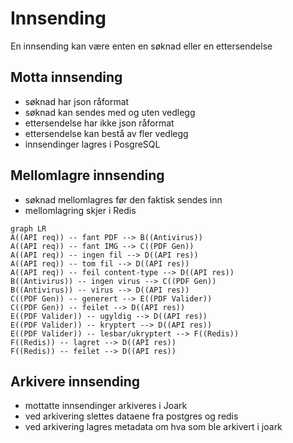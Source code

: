 # Innsending
En innsending kan være enten en søknad eller en ettersendelse

## Motta innsending
- søknad har json råformat
- søknad kan sendes med og uten vedlegg
- ettersendelse har ikke json råformat
- ettersendelse kan bestå av fler vedlegg
- innsendinger lagres i PosgreSQL

## Mellomlagre innsending
- søknad mellomlagres før den faktisk sendes inn
- mellomlagring skjer i Redis

```mermaid
graph LR
A((API req)) -- fant PDF --> B((Antivirus))
A((API req)) -- fant IMG --> C((PDF Gen))
A((API req)) -- ingen fil --> D((API res))
A((API req)) -- tom fil --> D((API res))
A((API req)) -- feil content-type --> D((API res))
B((Antivirus)) -- ingen virus --> C((PDF Gen))
B((Antivirus)) -- virus --> D((API res))
C((PDF Gen)) -- generert --> E((PDF Valider))
C((PDF Gen)) -- feilet --> D((API res))
E((PDF Valider)) -- ugyldig --> D((API res))
E((PDF Valider)) -- kryptert --> D((API res))
E((PDF Valider)) -- lesbar/ukryptert --> F((Redis))
F((Redis)) -- lagret --> D((API res))
F((Redis)) -- feilet --> D((API res))
```


## Arkivere innsending
- mottatte innsendinger arkiveres i Joark
- ved arkivering slettes dataene fra postgres og redis
- ved arkivering lagres metadata om hva som ble arkivert i joark

